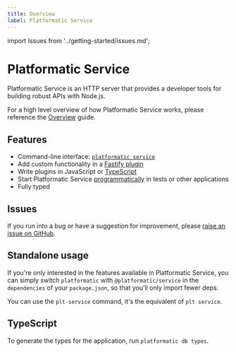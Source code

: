 ```yaml
---
title: Overview
label: Platformatic Service
---
```


import Issues from '../getting-started/issues.md';

# Platformatic Service

Platformatic Service is an HTTP server that provides a developer tools for
building robust APIs with Node.js.

For a high level overview of how Platformatic Service works, please reference the
[Overview](../Overview.md) guide.

## Features

- Command-line interface: [`platformatic service`](../cli.md)
- Add custom functionality in a [Fastify plugin](./plugin.md)
- Write plugins in JavaScript or [TypeScript](../cli.md#compile)
- Start Platformatic Service [programmatically](./programmatic.md) in tests or other applications
- Fully typed

## Issues

If you run into a bug or have a suggestion for improvement, please
[raise an issue on GitHub](https://github.com/platformatic/platformatic/issues/new).

## Standalone usage

If you're only interested in the features available in Platformatic Service, you can simply switch `platformatic` with `@platformatic/service` in the `dependencies` of your `package.json`, so that you'll only import fewer deps.

You can use the `plt-service` command, it's the equivalent of `plt service`.

## TypeScript

To generate the types for the application, run `platformatic db types`.

<Issues />